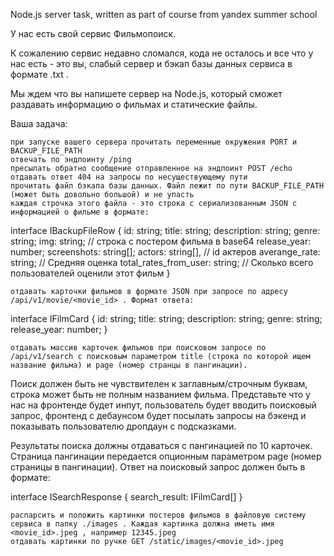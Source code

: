 Node.js server task, written as part of course from yandex summer school

У нас есть свой сервис Фильмопоиск.

К сожалению сервис недавно сломался, кода не осталось и все что у нас есть - это вы, слабый сервер и бэкап базы данных сервиса в формате .txt .

Мы ждем что вы напишете сервер на Node.js, который сможет раздавать информацию о фильмах и статические файлы.

Ваша задача:

    при запуске вашего сервера прочитать переменные окружения PORT и BACKUP_FILE_PATH
    отвечать по эндпоинту /ping
    пресылать обратно сообщение отправленное на эндпоинт POST /echo
    отдавать ответ 404 на запросы по несуществующему пути
    прочитать файл бэкапа базы данных. Файл лежит по пути BACKUP_FILE_PATH (может быть довольно большой) и не упасть
    каждая строчка этого файла - это строка с сериализованным JSON с информацией о фильме в формате:


interface IBackupFileRow {
  id: string;
  title: string;
  description: string;
  genre: string;
  img: string; // строка с постером фильма в base64
  release_year: number;
  screenshots: string[];
  actors: string[], // id актеров
  averange_rate: string; // Средняя оценка
  total_rates_from_user: string; // Сколько всего пользователей оценили этот фильм
}

    отдавать карточки фильмов в формате JSON при запросе по адресу /api/v1/movie/<movie_id> . Формат ответа:


interface IFilmCard {
   id: string;
   title: string;
   description: string;
   genre: string;
   release_year: number;
}

    отдавать массив карточек фильмов при поисковом запросе по /api/v1/search с поисковым параметром title (строка по которой ищем название фильма) и page (номер странцы в пангинации).

Поиск должен быть не чувствителен к заглавным/строчным буквам, строка может быть не полным названием фильма. Представьте что у нас на фронтенде будет инпут, пользователь будет вводить поисковый запрос, фронтенд с дебаунсом будет посылать запросы на бэкенд и показывать пользователю дропдаун с подсказками.

Результаты поиска должны отдаваться с пангинацией по 10 карточек. Страница пангинации передается опционным параметром page (номер страницы в пангинации). Ответ на поисковый запрос должен быть в формате:


interface ISearchResponse {
    search_result: IFilmCard[]
}

    распарсить и положить картинки постеров фильмов в файловую систему сервиса в папку ./images . Каждая картинка должна иметь имя <movie_id>.jpeg , например 12345.jpeg
    отдавать картинки по ручке GET /static/images/<movie_id>.jpeg
